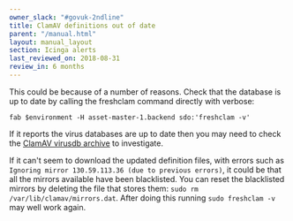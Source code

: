 ```yaml
---
owner_slack: "#govuk-2ndline"
title: ClamAV definitions out of date
parent: "/manual.html"
layout: manual_layout
section: Icinga alerts
last_reviewed_on: 2018-08-31
review_in: 6 months
---
```


This could be because of a number of reasons. Check that the database is
up to date by calling the freshclam command directly with verbose:

    fab $environment -H asset-master-1.backend sdo:'freshclam -v'

If it reports the virus databases are up to date then you may need to
check the [ClamAV virusdb
archive](http://lists.clamav.net/pipermail/clamav-virusdb/) to
investigate.

If it can't seem to download the updated definition files, with errors
such as `Ignoring mirror 130.59.113.36 (due to previous errors)`, it
could be that all the mirrors available have been blacklisted. You
can reset the blacklisted mirrors by deleting the file that stores
them: `sudo rm /var/lib/clamav/mirrors.dat`. After doing this running
`sudo freshclam -v` may well work again.
